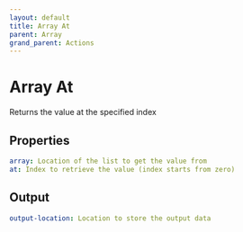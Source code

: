 ```yaml
---
layout: default
title: Array At
parent: Array
grand_parent: Actions
---
```

# Array At
Returns the value at the specified index

## Properties
```yaml
array: Location of the list to get the value from
at: Index to retrieve the value (index starts from zero)
```

## Output
```yaml
output-location: Location to store the output data
```
